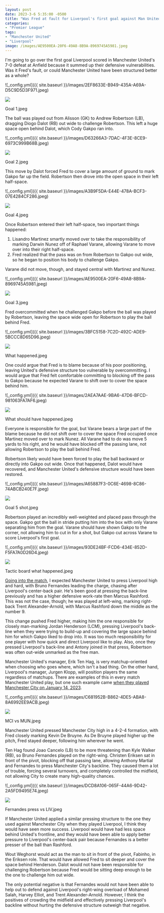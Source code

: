 ```yaml
---
layout: post
date: 2023-3-6 5:35:00 -0500
title: "Was Fred at fault for Liverpool's first goal against Man United"
categories: 
- "Premier League"
tags: 
- "Manchester United"
- "Liverpool" 
image: /images/AE9500EA-20F6-49A8-8B9A-8969745A5981.jpeg 
---
```


I'm going to go over the first goal Liverpool scored in Manchester United's 7-0 defeat at Anfield because it summed up their defensive vulnerabilities. Was it Fred's fault, or could Manchester United have been structured better as a whole?

![_config.yml]({{ site.baseurl }}/images/2EF8633E-B949-435A-A69A-D5C9D5D3F971.jpeg)

![](/images/2EF8633E-B949-435A-A69A-D5C9D5D3F971.jpeg)

Goal 1.jpeg

The ball was played out from Alisson (GK) to Andrew Robertson (LB), dragging Diogo Dalot (RB) out wide to challenge Robertson. This left a huge space open behind Dalot, which Cody Gakpo ran into.

![_config.yml]({{ site.baseurl }}/images/D63266A3-7DAC-4F3E-8CE9-6973C999B68B.jpeg)

![](/images/D63266A3-7DAC-4F3E-8CE9-6973C999B68B.jpeg)

Goal 2.jpeg

This move by Dalot forced Fred to cover a large amount of ground to mark Gakpo far up the field. Robertson then drove into the open space in their left half-space. 

![_config.yml]({{ site.baseurl }}/images/A3B9F5DA-E44E-478A-BCF3-07E4284CF286.jpeg)

![](/images/A3B9F5DA-E44E-478A-BCF3-07E4284CF286.jpeg)

Goal 4.jpeg

Once Robertson entered their left half-space, two important things happened:

1. Lisandro Martinez smartly moved over to take the responsibility of marking Darwin Nunez off of Raphael Varane, allowing Varane to move over into their right half-space.
2. Fred realized that the pass was on from Robertson to Gakpo out wide, so he began to position his body to challenge Gakpo.

Varane did not move, though, and stayed central with Martinez and Nunez.

![_config.yml]({{ site.baseurl }}/images/AE9500EA-20F6-49A8-8B9A-8969745A5981.jpeg)

![](/images/AE9500EA-20F6-49A8-8B9A-8969745A5981.jpeg)

Goal 3.jpeg

Fred overcommitted when he challenged Gakpo before the ball was played by Robertson, leaving the space wide open for Robertson to play the ball behind Fred. 

![_config.yml]({{ site.baseurl }}/images/3BFC5158-7C2D-492C-ADE9-5BCCC8D65D96.jpeg)

![](/images/3BFC5158-7C2D-492C-ADE9-5BCCC8D65D96.jpeg)

What happened.jpeg

One could argue that Fred is to blame because of his poor positioning, leaving United's defensive structure too vulnerable by overcommitting. I would argue that Fred felt comfortable committing to blocking off the pass to Gakpo because he expected Varane to shift over to cover the space behind him.

![_config.yml]({{ site.baseurl }}/images/2AEA7AAE-9BA6-47D6-BFCD-981063FA7AF6.jpeg)

![](/images/2AEA7AAE-9BA6-47D6-BFCD-981063FA7AF6.jpeg)

What should have happened.jpeg

Everyone is responsible for the goal, but Varane bears a large part of the blame because he did not shift over to cover the space Fred occupied once Martinez moved over to mark Nunez. All Varane had to do was move 5 yards to his right, and he would have blocked off the passing lane, not allowing Robertson to play the ball behind Fred.

Robertson likely would have been forced to play the ball backward or directly into Gakpo out wide. Once that happened, Dalot would have recovered, and Manchester United's defensive structure would have been restored.

![_config.yml]({{ site.baseurl }}/images/A65887F3-0C6E-4698-8C86-74ABCB240E7F.jpeg)

![](/images/A65887F3-0C6E-4698-8C86-74ABCB240E7F.jpeg)

Goal 5 shot.jpeg

Robertson played an incredibly well-weighted and placed pass through the space. Gakpo got the ball in stride putting him into the box with only Varane separating him from the goal. Varane should have shown Gakpo to the corner, not allowing him to cut in for a shot, but Gakpo cut across Varane to score Liverpool's first goal. 

![_config.yml]({{ site.baseurl }}/images/93DE24BF-FCD6-434E-852D-F5FA7A0D26D4.jpeg)

![](/images/93DE24BF-FCD6-434E-852D-F5FA7A0D26D4.jpeg)

Tactic board what happened.jpeg

[Going into the match](https://tacticsjournal.com/Match-Preview-Liverpool-vs-Man-United-05MAR2023/), I expected Manchester United to press Liverpool high and hard, with Bruno Fernandes leading the charge, chasing after Liverpool's center-back pair. He's been good at pressing the back-line previously and has a higher defensive work-rate then Marcus Rashford. This was not the case, though; he was played at left-wing, marking right-back Trent Alexander-Arnold, with Marcus Rashford down the middle as the number 9. 

This change pushed Fred higher, making him the one responsible for closely man-marking Jordan Henderson (LCM), pressing Liverpool's back-line when they were trying to build-up and covering the large space behind him for which Gakpo liked to drop into. It was too much responsibility for one player with how quick and direct Liverpool like to play. Also, once they pressed Liverpool's back-line and Antony joined in that press, Robertson was often out-wide unmarked as the free man. 

Manchester United's manager, Erik Ten Hag, is very matchup-oriented when choosing who goes where, which isn't a bad thing. On the other hand, Liverpool's manager, Jurgen Klopp, will position players the same regardless of matchups. There are examples of this in every match Manchester United play, but one such example came [when they played Manchester City on January 14, 2023](https://tacticsjournal.com/Man-City-2-3-with-inverted-lb-or-rb-leaves-them-too-vulnerable/).  

![_config.yml]({{ site.baseurl }}/images/C681952B-B862-4DE5-ABA8-8A6992EE9ACB.jpeg)

![](/images/C681952B-B862-4DE5-ABA8-8A6992EE9ACB.jpeg)

MCI vs MUN.jpeg

Manchester United pressed Manchester City high in a 4-2-4 formation, with Fred closely marking Kevin De Bruyne. As De Bruyne played higher up the pitch, Fred stayed deeper, following him wherever he went.

Ten Hag found Joao Cancelo (LB) to be more threatening than Kyle Walker (RB), so Bruno Fernandes played on the right-wing. Christen Eriksen sat in front of the pivot, blocking off that passing lane, allowing Anthony Martial and Fernandes to press Manchester City's backline. They caused them a lot of trouble, forcing several turnovers, and completely controlled the midfield, not allowing City to create many high-quality chances.

![_config.yml]({{ site.baseurl }}/images/DCD8A106-065F-44A6-9D42-2A5FD9495E74.jpeg)

![](/images/DCD8A106-065F-44A6-9D42-2A5FD9495E74.jpeg)

Fernandes press vs LIV.jpeg 

If Manchester United applied a similar pressing structure to the one they used against Manchester City when they played Liverpool, I think they would have seen more success. Liverpool would have had less space behind United's frontline, and they would have been able to apply better pressure to Liverpool's center-back pair because Fernandes is a better presser of the ball than Rashford.

Wout Weghorst would act as the man to sit in front of the pivot, Fabinho, in the Eriksen role. That would have allowed Fred to sit deeper and cover the space behind Henderson. Dalot would not have been responsible for challenging Robertson because Fred would be sitting deep enough to be the one to challenge him out wide. 

The only potential negative is that Fernandes would not have been able to help out to defend against Liverpool's right-wing overload of Mohamed Salah, Harvey Elliot, and Trent Alexander-Arnold. However, I think the positives of crowding the midfield and effectively pressing Liverpool's backline without hurting the defensive structure outweigh that negative.
